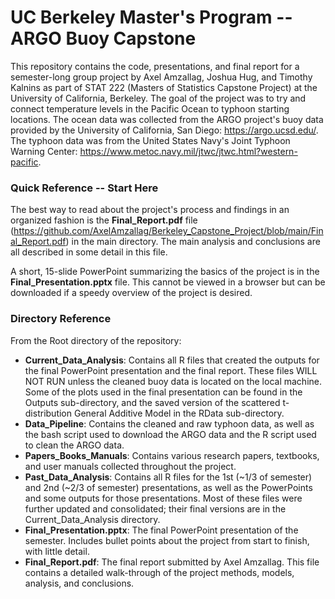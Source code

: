 # UC Berkeley Master's Program -- ARGO Buoy Capstone

This repository contains the code, presentations, and final report for a semester-long group project by Axel Amzallag, Joshua Hug, and Timothy Kalnins as part of STAT 222 (Masters of Statistics Capstone Project) at the University of California, Berkeley. The goal of the project was to try and connect temperature levels in the Pacific Ocean to typhoon starting locations. The ocean data was collected from the ARGO project's buoy data provided by the University of California, San Diego: https://argo.ucsd.edu/. The typhoon data was from the United States Navy's Joint Typhoon Warning Center: https://www.metoc.navy.mil/jtwc/jtwc.html?western-pacific.

### Quick Reference -- Start Here

The best way to read about the project's process and findings in an organized fashion is the **Final_Report.pdf** file (https://github.com/AxelAmzallag/Berkeley_Capstone_Project/blob/main/Final_Report.pdf) in the main directory. The main analysis and conclusions are all described in some detail in this file. 

A short, 15-slide PowerPoint summarizing the basics of the project is in the **Final_Presentation.pptx** file. This cannot be viewed in a browser but can be downloaded if a speedy overview of the project is desired.

### Directory Reference

From the Root directory of the repository:
- **Current_Data_Analysis**: Contains all R files that created the outputs for the final PowerPoint presentation and the final report. These files WILL NOT RUN unless the cleaned buoy data is located on the local machine. Some of the plots used in the final presentation can be found in the Outputs sub-directory, and the saved version of the scattered t-distribution General Additive Model in the RData sub-directory.
-  **Data_Pipeline**: Contains the cleaned and raw typhoon data, as well as the bash script used to download the ARGO data and the R script used to clean the ARGO data.
-  **Papers_Books_Manuals**: Contains various research papers, textbooks, and user manuals collected throughout the project.
-  **Past_Data_Analysis**: Contains all R files for the 1st (~1/3 of semester) and 2nd (~2/3 of semester) presentations, as well as the PowerPoints and some outputs for those presentations. Most of these files were further updated and consolidated; their final versions are in the Current_Data_Analysis directory.
-  **Final_Presentation.pptx**: The final PowerPoint presentation of the semester. Includes bullet points about the project from start to finish, with little detail.
-  **Final_Report.pdf**: The final report submitted by Axel Amzallag. This file contains a detailed walk-through of the project methods, models, analysis, and conclusions.

